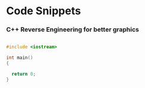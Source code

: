 # Code Snippets

### C++ Reverse Engineering for better graphics

``` C++

#include <iostream>

int main()
{

  return 0;
}
```
